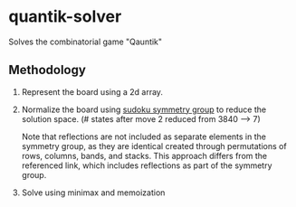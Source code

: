 # quantik-solver

Solves the combinatorial game "Qauntik"

## Methodology

1. Represent the board using a 2d array.
2. Normalize the board using
   [sudoku symmetry group](https://pi.math.cornell.edu/~mec/Summer2009/Mahmood/Symmetry.html)
   to reduce the solution space. (# states after move 2 reduced from 3840 --> 7)

   Note that reflections are not included
   as separate elements in the symmetry group,
   as they are identical created through
   permutations of rows, columns, bands, and stacks.
   This approach differs from the referenced link,
   which includes reflections as part of the symmetry group.

3. Solve using minimax and memoization